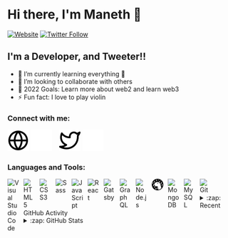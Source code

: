 # Hi there, I'm Maneth 👋

[![Website](https://img.shields.io/website?label=maneth.me&style=for-the-badge&url=https%3A%2F%2Fmaneth.me)](https://maneth.me)
[![Twitter Follow](https://img.shields.io/twitter/follow/manethye?color=1DA1F2&logo=twitter&style=for-the-badge)](https://twitter.com/intent/follow?original_referer=https%3A%2F%2Fgithub.com%2Fmanethye&screen_name=manethye)

## I'm a Developer, and Tweeter!!

- 🌱 I’m currently learning everything 🤣
- 👯 I’m looking to collaborate with others
- 🥅 2022 Goals: Learn more about web2 and learn web3
- ⚡ Fun fact: I love to play violin

### Connect with me:

[![website](./img/globe-light.svg)](https://maneth.me#gh-light-mode-only)
[![website](./img/globe-dark.svg)](https://maneth.me#gh-dark-mode-only)
&nbsp;&nbsp;
[![website](./img/twitter-light.svg)](https://twitter.com/manethye#gh-light-mode-only)
[![website](./img/twitter-dark.svg)](https://twitter.com/manethye#gh-dark-mode-only)
&nbsp;&nbsp;

### Languages and Tools:

<img align="left" alt="Visual Studio Code" width="26px" src="https://cdn.jsdelivr.net/gh/devicons/devicon/icons/vscode/vscode-original.svg#dark-mode-only" style="padding-right:10px;" />
<img align="left" alt="HTML5" width="26px" src="https://cdn.jsdelivr.net/gh/devicons/devicon/icons/html5/html5-original.svg#light-mode-only" style="padding-right:10px;" />
<img align="left" alt="CSS3" width="26px" src="https://cdn.jsdelivr.net/gh/devicons/devicon/icons/css3/css3-original.svg#dark-mode-only" style="padding-right:10px;" />
<img align="left" alt="Sass" width="26px" src="https://cdn.jsdelivr.net/gh/devicons/devicon/icons/sass/sass-original.svg#light-mode-only" style="padding-right:10px;" />
<img align="left" alt="JavaScript" width="26px" src="https://cdn.jsdelivr.net/gh/devicons/devicon/icons/javascript/javascript-original.svg#dark-mode-only" style="padding-right:10px;" />
<img align="left" alt="React" width="26px" src="https://cdn.jsdelivr.net/gh/devicons/devicon/icons/react/react-original.svg#light-mode-only" style="padding-right:10px;" />
<img align="left" alt="Gatsby" width="26px" src="https://cdn.jsdelivr.net/gh/devicons/devicon/icons/gatsby/gatsby-original.svg#dark-mode-only" style="padding-right:10px;" />
<img align="left" alt="GraphQL" width="26px" src="https://cdn.jsdelivr.net/gh/devicons/devicon/icons/graphql/graphql-plain.svg#light-mode-only" style="padding-right:10px;" />
<img align="left" alt="Node.js" width="26px" src="https://cdn.jsdelivr.net/gh/devicons/devicon/icons/nodejs/nodejs-original.svg#dark-mode-only" style="padding-right:10px;" />
<img align="left" alt="Deno" width="26px" src="./img/deno-light.svg#light-mode-only" style="padding-right:10px;" />
<img align="left" alt="MongoDB" width="26px" src="https://cdn.jsdelivr.net/gh/devicons/devicon/icons/mongodb/mongodb-original.svg#dark-mode-only" style="padding-right:10px;" />
<img align="left" alt="MySQL" width="26px" src="https://cdn.jsdelivr.net/gh/devicons/devicon/icons/mysql/mysql-original.svg#light-mode-only" style="padding-right:10px;" />
<img align="left" alt="Git" width="26px" src="https://cdn.jsdelivr.net/gh/devicons/devicon/icons/git/git-original.svg#dark-mode-only" style="padding-right:10px;" />

<br />
<br />

<details>
  <summary>:zap: Recent GitHub Activity</summary>
  
<!--START_SECTION:activity-->
<!--END_SECTION:activity-->

</details>

<details>
  <summary>:zap: GitHub Stats</summary>

  <img align="left" alt="manethye's Github Stats" src="https://github-readme-stats.vercel.app/api?username=manethye&show_icons=true&hide_border=false&title_color=ff652f&icon_color=FFE400&bg_color=09131B&text_color=ffffff&border_color=0c1a25" />

</details>

[website]: https://maneth.me
[twitter]: https://twitter.com/maethye
